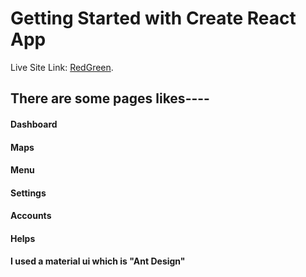 # Getting Started with Create React App

Live Site Link: [RedGreen](https://github.com/facebook/create-react-app).

## There are some pages likes----
 #### Dashboard
 #### Maps
 #### Menu
 #### Settings
 #### Accounts
 #### Helps

 #### I used a material ui which is "Ant Design"
